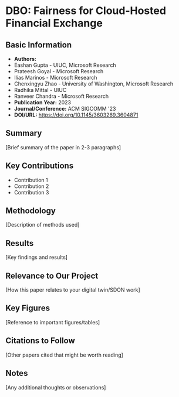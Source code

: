 # DBO: Fairness for Cloud-Hosted Financial Exchange

## Basic Information
- **Authors:** 
- Eashan Gupta - UIUC, Microsoft Research
- Prateesh Goyal - Microsoft Research
- Ilias Marinos - Microsoft Research
- Chenxingyu Zhao - University of Washington, Microsoft Research
- Radhika Mittal - UIUC
- Ranveer Chandra - Microsoft Research
- **Publication Year:** 2023
- **Journal/Conference:** ACM SIGCOMM '23
- **DOI/URL:** https://doi.org/10.1145/3603269.3604871

## Summary
[Brief summary of the paper in 2-3 paragraphs]

## Key Contributions
- Contribution 1
- Contribution 2
- Contribution 3

## Methodology
[Description of methods used]

## Results
[Key findings and results]

## Relevance to Our Project
[How this paper relates to your digital twin/SDON work]

## Key Figures
[Reference to important figures/tables]

## Citations to Follow
[Other papers cited that might be worth reading]

## Notes
[Any additional thoughts or observations]